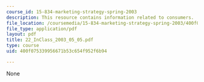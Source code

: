 ```yaml
---
course_id: 15-834-marketing-strategy-spring-2003
description: This resource contains information related to consumers.
file_location: /coursemedia/15-834-marketing-strategy-spring-2003/400f075339956671b53c654f952f6b94_22_InClass_2003_05_05.pdf
file_type: application/pdf
layout: pdf
title: 22_InClass_2003_05_05.pdf
type: course
uid: 400f075339956671b53c654f952f6b94

---
```

None